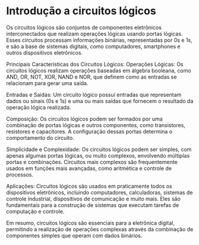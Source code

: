 # Introdução a circuitos lógicos

Os circuitos lógicos são conjuntos de componentes eletrônicos interconectados que realizam operações lógicas usando portas lógicas. Esses circuitos processam informações binárias, representadas por 0s e 1s, e são a base de sistemas digitais, como computadores, smartphones e outros dispositivos eletrônicos.

Principais Características dos Circuitos Lógicos:
Operações Lógicas: Os circuitos lógicos realizam operações baseadas em álgebra booleana, como AND, OR, NOT, XOR, NAND e NOR, que definem como as entradas se relacionam para gerar uma saída.

Entradas e Saídas: Um circuito lógico possui entradas que representam dados ou sinais (0s e 1s) e uma ou mais saídas que fornecem o resultado da operação lógica realizada.

Composição: Os circuitos lógicos podem ser formados por uma combinação de portas lógicas e outros componentes, como transistores, resistores e capacitores. A configuração dessas portas determina o comportamento do circuito.

Simplicidade e Complexidade: Os circuitos lógicos podem ser simples, com apenas algumas portas lógicas, ou muito complexos, envolvendo múltiplas portas e combinações. Circuitos mais complexos são frequentemente usados em funções mais avançadas, como aritmética e controle de processos.

Aplicações: Circuitos lógicos são usados em praticamente todos os dispositivos eletrônicos, incluindo computadores, calculadoras, sistemas de controle industrial, dispositivos de comunicação e muito mais. Eles são fundamentais para a construção de sistemas que executam tarefas de computação e controle.

Em resumo, circuitos lógicos são essenciais para a eletrônica digital, permitindo a realização de operações complexas através da combinação de componentes simples que operam com dados binários.
